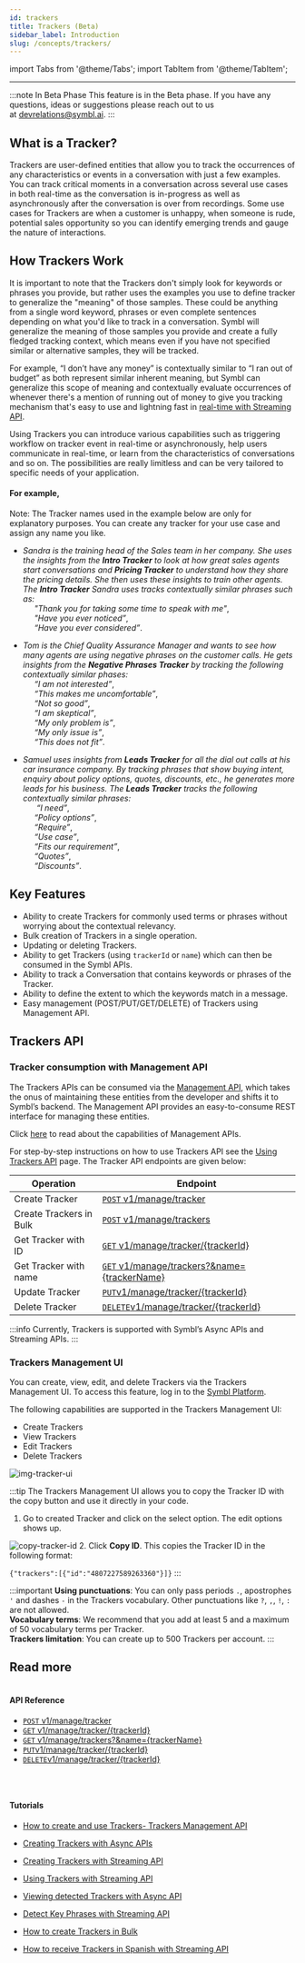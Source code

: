 ```yaml
---
id: trackers
title: Trackers (Beta)
sidebar_label: Introduction
slug: /concepts/trackers/
---
```


import Tabs from '@theme/Tabs';
import TabItem from '@theme/TabItem';

---

:::note In Beta Phase
This feature is in the Beta phase. If you have any questions, ideas or suggestions please reach out to us at devrelations@symbl.ai.
:::

## What is a Tracker?

Trackers are user-defined entities that allow you to track the occurrences of any characteristics or events in a conversation with just a few examples. You can track critical moments in a conversation across several use cases in both real-time as the conversation is in-progress as well as asynchronously after the conversation is over from recordings. Some use cases for Trackers are when a customer is unhappy, when someone is rude, potential sales opportunity so you can identify emerging trends and gauge the nature of interactions. 

## How Trackers Work

It is important to note that the Trackers don't simply look for keywords or phrases you provide, but rather uses the examples you use to define tracker to generalize the "meaning" of those samples. These could be anything from a single word keyword, phrases or even complete sentences depending on what you'd like to track in a conversation. Symbl will generalize the meaning of those samples you provide and create a fully fledged tracking context, which means even if you have not specified similar or alternative samples, they will be tracked. 

For example, “I don’t have any money” is contextually similar to “I ran out of budget” as both represent similar inherent meaning, but Symbl can generalize this scope of meaning and contextually evaluate occurrences of whenever there's a mention of running out of money to give you tracking mechanism that's easy to use and lightning fast in [real-time with Streaming API](/streaming-api/api-reference#using-trackers).

Using Trackers you can introduce various capabilities such as triggering workflow on tracker event in real-time or asynchronously, help users communicate in real-time, or learn from the characteristics of conversations and so on. The possibilities are really limitless and can be very tailored to specific needs of your application.

#### For example,

Note: The Tracker names used in the example below are only for explanatory purposes. You can create any tracker for your use case and assign any name you like.

- *Sandra is the training head of the Sales team in her company. She uses the insights from the **Intro Tracker** to look at how great sales agents start conversations and **Pricing Tracker** to understand how they share the pricing details. She then uses these insights to train other agents.* 
*The **Intro Tracker** Sandra uses tracks contextually similar phrases such as:*<br/>
&nbsp; &nbsp; &nbsp;*"Thank you for taking some time to speak with me"*,<br/>
&nbsp; &nbsp; &nbsp;*"Have you ever noticed”*,<br/>
&nbsp; &nbsp; &nbsp;*“Have you ever considered”*.<br/>


- *Tom is the Chief Quality Assurance Manager and wants to see how many agents are using negative phrases on the customer calls. He gets insights from the **Negative Phrases Tracker** by tracking the following contextually similar phases:*<br/>
&nbsp; &nbsp; &nbsp;*“I am not interested”*,<br/>
&nbsp; &nbsp; &nbsp;*“This makes me uncomfortable”*,<br/>
&nbsp; &nbsp; &nbsp;*“Not so good”*,<br/>
&nbsp; &nbsp; &nbsp;*“I am skeptical”*,<br/>
&nbsp; &nbsp; &nbsp;*“My only problem is”*,<br/>
&nbsp; &nbsp; &nbsp;*“My only issue is”*,<br/>
&nbsp; &nbsp; &nbsp;*“This does not fit”*.<br/>


- *Samuel uses insights from **Leads Tracker** for all the dial out calls at his car insurance company. By tracking phrases that show buying intent, enquiry about policy options, quotes, discounts, etc., he generates more leads for his business. The **Leads Tracker** tracks the following contextually similar phrases:*<br/>
&nbsp; &nbsp; &nbsp; *“I need”*,<br/>
&nbsp; &nbsp; &nbsp;*“Policy options”*,<br/>
&nbsp; &nbsp; &nbsp;*“Require”*,<br/>
&nbsp; &nbsp; &nbsp;*“Use case”*,<br/>
&nbsp; &nbsp; &nbsp;*“Fits our requirement”*,<br/>
&nbsp; &nbsp; &nbsp;*“Quotes”*,<br/>
&nbsp; &nbsp; &nbsp;*“Discounts”*.

## Key Features

- Ability to create Trackers for commonly used terms or phrases without worrying about the contextual relevancy.
- Bulk creation of Trackers in a single operation.
- Updating or deleting Trackers.
- Ability to get Trackers (using `trackerId` or `name`) which can then be consumed in the Symbl APIs.
- Ability to track a Conversation that contains keywords or phrases of the Tracker. 
- Ability to define the extent to which the keywords match in a message. 
- Easy management (POST/PUT/GET/DELETE) of Trackers using Management API.

## Trackers API 

### Tracker consumption with Management API 

The Trackers APIs can be consumed via the [Management API](/docs/management-api/introduction), which takes the onus of maintaining these entities from the developer and shifts it to Symbl’s backend. The Management API provides an easy-to-consume REST interface for managing these entities. 

Click [here](/docs/management-api/introduction) to read about the capabilities of Management APIs. 

For step-by-step instructions on how to use Trackers API see the [Using Trackers API](/docs/management-api/trackers/overview) page. The Tracker API endpoints are given below:

Operation  | Endpoint
---------- | -------
Create Tracker | [`POST` v1/manage/tracker](/management-api/trackers/create-tracker)
Create Trackers in Bulk | [`POST` v1/manage/trackers](/management-api/trackers/create-tracker#bulk-create-trackers-api)
Get Tracker with ID| [`GET` v1/manage/tracker/{trackerId}](/management-api/trackers/get-tracker#get-tracker-by-id)
Get Tracker with name | [`GET` v1/manage/trackers?&name={trackerName}](/management-api/trackers/get-tracker#get-tracker)
Update Tracker| [`PUT`v1/manage/tracker/{trackerId}](/management-api/trackers/update-tracker)
Delete Tracker| [`DELETE`v1/manage/tracker/{trackerId}](/management-api/trackers/delete-tracker)

:::info
Currently, Trackers is supported with Symbl’s Async APIs and Streaming APIs.
:::

### Trackers Management UI 

You can create, view, edit, and delete Trackers via the Trackers Management UI. To access this feature, log in to the [Symbl Platform](https://platform.symbl.ai/#/login). 

The following capabilities are supported in the Trackers Management UI:

- Create Trackers
- View Trackers
- Edit Trackers
- Delete Trackers

![img-tracker-ui](/img/tracker-ui-1.png)

:::tip
The Trackers Management UI allows you to copy the Tracker ID with the copy button and use it directly in your code. 

1. Go to created Tracker and click on the select option. The edit options shows up. 

![copy-tracker-id](/img/copy-tracker-id.png)
2. Click **Copy ID**. This copies the Tracker ID in the following format:

`{"trackers":[{"id":"4807227589263360"}]}`
:::

:::important
**Using punctuations**: You can only pass periods `.`, apostrophes `'` and dashes `-` in the Trackers vocabulary. Other punctuations like `?`, `,`, `!`, `:` are not allowed.<br/>
**Vocabulary terms**: We recommend that you add at least 5 and a maximum of 50 vocabulary terms per Tracker.<br/>
**Trackers limitation**: You can create up to 500 Trackers per account. 
:::

Read more
---

<div class="row">
  <div class="column">
    <div class="card21"><h4>API Reference</h4>

* [`POST` v1/manage/tracker](/management-api/trackers/create-tracker)
* [`GET` v1/manage/tracker/{trackerId}](/management-api/trackers/get-tracker#get-tracker-by-id)
* [`GET` v1/manage/trackers?&name={trackerName}](/management-api/trackers/get-tracker#get-tracker)
* [`PUT`v1/manage/tracker/{trackerId}](/management-api/trackers/update-tracker)
* [`DELETE`v1/manage/tracker/{trackerId}](/management-api/trackers/delete-tracker)

<br/></div>
  </div>
   <div class="column">
    <div class="card21"><h4>Tutorials</h4>

 
* [How to create and use Trackers- Trackers Management API](/docs/tutorials/trackers/consuming-trackers-management-api/)
* [Creating Trackers with Async APIs](/docs/tutorials/trackers/create-trackers-async-api/)
* [Creating Trackers with Streaming API](/docs/tutorials/trackers/create-trackers-streaming-api/)
* [Using Trackers with Streaming API](/docs/tutorials/trackers/consuming-trackers-streaming-api/)
* [Viewing detected Trackers with Async API](/docs/async-api/code-snippets/track-phrases-in-a-conversation/#view-detected-trackers)
* [Detect Key Phrases with Streaming API](/docs/streamingapi/code-snippets/detect-key-phrases/#ontrackerresponse-json-response-example)
* [How to create Trackers in Bulk](/docs/management-api/trackers/create-tracker#create-trackers-in-bulk)
* [How to receive Trackers in Spanish with Streaming API](/docs/streamingapi/code-snippets/receive-trackers-in-spanish)
 

  </div>
  </div>
  
<br/>
<br/>
<br/>
 
</div>
<br/>